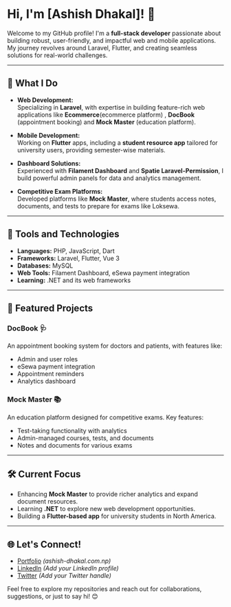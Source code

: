 # Hi, I'm [Ashish Dhakal]! 👋

Welcome to my GitHub profile! I'm a **full-stack developer** passionate about building robust, user-friendly, and impactful web and mobile applications. My journey revolves around Laravel, Flutter, and creating seamless solutions for real-world challenges.

---

## 🚀 What I Do  
- **Web Development:**  
  Specializing in **Laravel**, with expertise in building feature-rich web applications like **Ecommerce**(ecommerce platform) , **DocBook** (appointment booking) and **Mock Master** (education platform).
  <!--I also craft **Web Application** for clients in the USA.  -->

- **Mobile Development:**  
  Working on **Flutter** apps, including a **student resource app** tailored for university users, providing semester-wise materials.  

- **Dashboard Solutions:**  
  Experienced with **Filament Dashboard** and **Spatie Laravel-Permission**, I build powerful admin panels for data and analytics management.  

- **Competitive Exam Platforms:**  
  Developed platforms like **Mock Master**, where students access notes, documents, and tests to prepare for exams like Loksewa.  

---

## 🔧 Tools and Technologies  
- **Languages:** PHP, JavaScript, Dart  
- **Frameworks:** Laravel, Flutter, Vue 3
- **Databases:** MySQL  
- **Web Tools:** Filament Dashboard, eSewa payment integration  
- **Learning:** .NET and its web frameworks  

---

## 🌟 Featured Projects  
### **DocBook** 🩺  
An appointment booking system for doctors and patients, with features like:  
- Admin and user roles  
- eSewa payment integration  
- Appointment reminders  
- Analytics dashboard  

### **Mock Master** 📚  
An education platform designed for competitive exams. Key features:  
- Test-taking functionality with analytics  
- Admin-managed courses, tests, and documents  
- Notes and documents for various exams  

---

## 🛠 Current Focus  
- Enhancing **Mock Master** to provide richer analytics and expand document resources.  
- Learning **.NET** to explore new web development opportunities.  
- Building a **Flutter-based app** for university students in North America.  

---

## 🌐 Let's Connect!  
- [Portfolio](#) *(ashish-dhakal.com.np)*  
- [LinkedIn](#) *(Add your LinkedIn profile)*  
- [Twitter](#) *(Add your Twitter handle)*  

Feel free to explore my repositories and reach out for collaborations, suggestions, or just to say hi! 😊  
